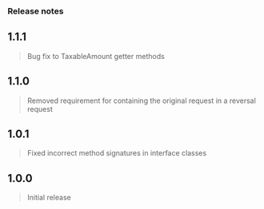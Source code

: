 ### Release notes

## 1.1.1 
> Bug fix to TaxableAmount getter methods

## 1.1.0
> Removed requirement for containing the original request in a reversal request

## 1.0.1
> Fixed incorrect method signatures in interface classes

## 1.0.0
> Initial release
